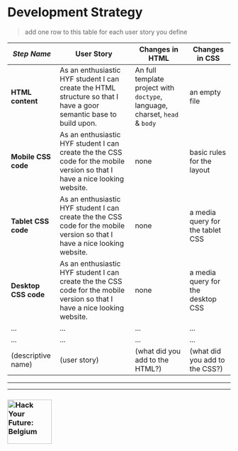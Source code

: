 # Development Strategy

> add one row to this table for each user story you define

| _Step Name_ | User Story | Changes in HTML | Changes in CSS |
| --- | --- | --- | --- |
| __HTML content__ | As an enthusiastic HYF student I can create the HTML structure so that I have a goor semantic base to build upon.  | An full template project with `doctype`, language, charset, `head` & `body` | an empty file |
| __Mobile CSS code__ | As an enthusiastic HYF student I can create the the CSS code for the mobile version so that I have a nice looking website.  | none | basic rules for the layout |
| __Tablet CSS code__ | As an enthusiastic HYF student I can create the the CSS code for the mobile version so that I have a nice looking website.  | none | a media query for the tablet CSS |
| __Desktop CSS code__ | As an enthusiastic HYF student I can create the the CSS code for the mobile version so that I have a nice looking website.  | none | a media query for the desktop CSS |
| ... | ... | ... | ... |
| ... | ... | ... | ... |
| (descriptive name) | (user story) | (what did you add to the HTML?) | (what did you add to the CSS?) |


---
---

### <a href="https://hackyourfuture.be" target="_blank"><img src="https://user-images.githubusercontent.com/18554853/63941625-4c7c3d00-ca6c-11e9-9a76-8d5e3632fe70.jpg" width="100" height="100" alt="Hack Your Future: Belgium"></a>
